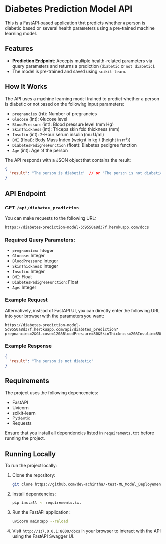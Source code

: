 # Diabetes Prediction Model API

This is a FastAPI-based application that predicts whether a person is diabetic based on several health parameters using a pre-trained machine learning model.

## Features

- **Prediction Endpoint**: Accepts multiple health-related parameters via query parameters and returns a prediction (`diabetic` or `not diabetic`).
- The model is pre-trained and saved using `scikit-learn`.

## How It Works

The API uses a machine learning model trained to predict whether a person is diabetic or not based on the following input parameters:

- `pregnancies` (int): Number of pregnancies
- `Glucose` (int): Glucose level
- `BloodPressure` (int): Blood pressure level (mm Hg)
- `SkinThickness` (int): Triceps skin fold thickness (mm)
- `Insulin` (int): 2-Hour serum insulin (mu U/ml)
- `BMI` (float): Body Mass Index (weight in kg / (height in m²))
- `DiabetesPedigreeFunction` (float): Diabetes pedigree function
- `Age` (int): Age of the person

The API responds with a JSON object that contains the result:
```json
{
  "result": "The person is diabetic"  // or "The person is not diabetic"
}
```

## API Endpoint

### **GET** `/api/diabetes_prediction`

You can make requests to the following URL:

```
https://diabetes-prediction-model-5d9550a8d37f.herokuapp.com/docs

```

### Required Query Parameters:
- `pregnancies`: Integer
- `Glucose`: Integer
- `BloodPressure`: Integer
- `SkinThickness`: Integer
- `Insulin`: Integer
- `BMI`: Float
- `DiabetesPedigreeFunction`: Float
- `Age`: Integer

### Example Request

Alternatively, instead of FastAPI UI, you can directly enter the following URL into your browser with the parameters you want:

```
https://diabetes-prediction-model-5d9550a8d37f.herokuapp.com/api/diabetes_prediction?pregnancies=2&Glucose=120&BloodPressure=80&SkinThickness=20&Insulin=85&BMI=25.5&DiabetesPedigreeFunction=0.5&Age=33
```

### Example Response

```json
{
  "result": "The person is not diabetic"
}
```

## Requirements

The project uses the following dependencies:

- FastAPI
- Uvicorn
- scikit-learn
- Pydantic
- Requests

Ensure that you install all dependencies listed in `requirements.txt` before running the project.

## Running Locally

To run the project locally:

1. Clone the repository:
   ```bash
   git clone https://github.com/dev-achintha/-test-ML_Model_Deployement_using_Fast_API.git
   ```

2. Install dependencies:
   ```bash
   pip install -r requirements.txt
   ```

3. Run the FastAPI application:
   ```bash
   uvicorn main:app --reload
   ```

4. Visit `http://127.0.0.1:8000/docs` in your browser to interact with the API using the FastAPI Swagger UI.

